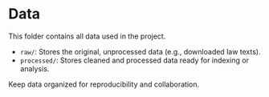 # Data

This folder contains all data used in the project.

- `raw/`: Stores the original, unprocessed data (e.g., downloaded law texts).
- `processed/`: Stores cleaned and processed data ready for indexing or analysis.

Keep data organized for reproducibility and collaboration.
